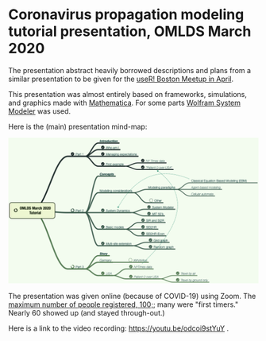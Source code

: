 # Coronavirus propagation modeling tutorial presentation, OMLDS March 2020

The presentation abstract heavily borrowed descriptions and plans from a similar presentation
to be given for the 
[useR! Boston Meetup in April](../UseR!-Meetup-Boston-2020).

This presentation was almost entirely based on frameworks, simulations, and graphics made with
[Mathematica](https://www.wolfram.com/mathematica).
For some parts 
[Wolfram System Modeler](https://www.wolfram.com/system-modeler/) 
was used. 

Here is the (main) presentation mind-map:

![MainMindMap](./Presentation-aids/01-OMLDS-March-2020-tutorial-mind-map.png)

The presentation was given online (because of COVID-19) using Zoom. 
The [maximum number of people registered, 100;](https://www.meetup.com/Orlando-MLDS/events/269445903/);
many were "first timers." Nearly 60 showed up (and stayed through-out.) 

Here is a link to the video recording: https://youtu.be/odcoi9stYuY .

 